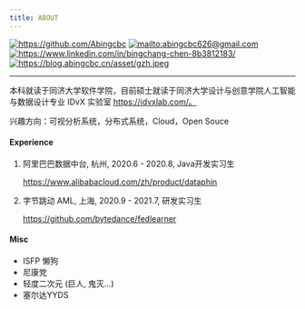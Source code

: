 ```yaml
---
title: ABOUT
---
```

[<img src="https://img.shields.io/badge/github-%23121011.svg?style=for-the-badge&amp;logo=github&amp;logoColor=white" alt="https://github.com/Abingcbc" style="display:inline">](https://github.com/Abingcbc) [<img src="https://img.shields.io/badge/Gmail-D14836?style=for-the-badge&amp;logo=gmail&amp;logoColor=white" alt="mailto:abingcbc626@gmail.com" style="display:inline">](mailto:abingcbc626@gmail.com) [<img src="https://img.shields.io/badge/linkedin-%230077B5.svg?style=for-the-badge&amp;logo=linkedin&amp;logoColor=white" alt="https://www.linkedin.com/in/bingchang-chen-8b3812183/" style="display:inline">](https://www.linkedin.com/in/bingchang-chen-8b3812183/) [<img src="https://img.shields.io/badge/WeChat-07C160?style=for-the-badge&logo=wechat&logoColor=white" alt="https://blog.abingcbc.cn/asset/gzh.jpeg" style="display:inline">](https://blog.abingcbc.cn/asset/gzh.jpeg)
<hr>

本科就读于同济大学软件学院，目前硕士就读于同济大学设计与创意学院人工智能与数据设计专业 IDvX 实验室 https://idvxlab.com/。

兴趣方向：可视分析系统，分布式系统，Cloud，Open Souce

#### Experience
1. 阿里巴巴数据中台, 杭州, 2020.6 - 2020.8, Java开发实习生

    https://www.alibabacloud.com/zh/product/dataphin

2. 字节跳动 AML, 上海, 2020.9 - 2021.7, 研发实习生

    https://github.com/bytedance/fedlearner

#### Misc

- ISFP 懒狗
- 尼康党
- 轻度二次元 (巨人, 鬼灭...)
- 塞尔达YYDS

